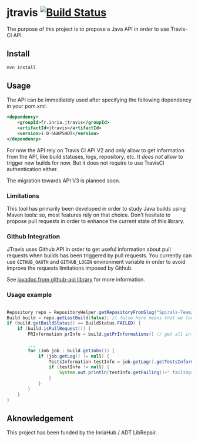# jtravis [![Build Status](https://travis-ci.org/Spirals-Team/jtravis.svg?branch=master)](https://travis-ci.org/Spirals-Team/jtravis)

The purpose of this project is to propose a Java API in order to use Travis-CI API.

## Install

```bash
mvn install
```

## Usage

The API can be immediately used after specifying the following dependency in your pom.xml:

```xml
<dependency>
    <groupId>fr.inria.jtravis</groupId>
    <artifactId>jtravis</artifactId>
    <version>1.0-SNAPSHOT</version>
</dependency>
```

For now the API rely on Travis CI API V2 and only allow to get information from the API, like build statuses, logs, repository, etc. 
It *does not* allow to trigger new builds for now. But it does not require to use TravisCI authentication either.

The migration towards API V3 is planned soon.

### Limitations

This tool has primarily been developed in order to study Java builds using Maven tools: so, most features rely on that choice. 
Don't hesitate to propose pull requests in order to enhance the current state of this library.

### Github Integration

JTravis uses Github API in order to get useful information about pull requests when builds has been triggered by pull requests. 
You currently can use `GITHUB_OAUTH` and `GITHUB_LOGIN` environment variable in order to avoid improve the requests limitations imposed by Github.

See [javadoc from github-api library](http://github-api.kohsuke.org/apidocs/org/kohsuke/github/GitHubBuilder.html#fromEnvironment--) for more information.

### Usage example

```java 

Repository repo = RepositoryHelper.getRepositoryFromSlug("Spirals-Team/jtravis");
Build build = repo.getLastBuild(false); // false here means that we looks for all builds, not only on master branch
if (build.getBuildStatus() == BuildStatus.FAILED) {
    if (build.isPullRequest()) {
        PRInformation prInfo = build.getPrInformations() // get all information on the pull request from Github API
        
        ... 
        for (Job job : build.getJobs()) {
            if (job.getLog() != null) {
                TestsInformation testInfo = job.getLog().getTestsInformation(); 
                if (testInfo != null) {
                    System.out.println(testInfo.getFailing()+" failings tests (on "+testInfo.getRunning()+" tests) on job "+job.getId());
                }
            }
        }
    }           
}
```

## Aknowledgement

This project has been funded by the InriaHub / ADT LibRepair.